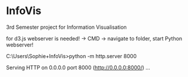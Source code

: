 # InfoVis
3rd Semester project for Information Visualisation


for d3.js webserver is needed!
-> CMD -> navigate to folder, start Python webserver!

C:\Users\Sophie\+InfoVis>python -m http.server 8000

Serving HTTP on 0.0.0.0 port 8000 (http://0.0.0.0:8000/) ...